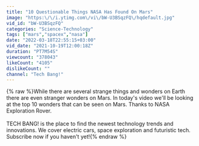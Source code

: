 ```yaml
---
title: "10 Questionable Things NASA Has Found On Mars"
image: "https:\/\/i.ytimg.com\/vi\/bW-U3BSqzFQ\/hqdefault.jpg"
vid_id: "bW-U3BSqzFQ"
categories: "Science-Technology"
tags: ["mars","spacex","nasa"]
date: "2022-03-18T22:55:15+03:00"
vid_date: "2021-10-19T12:00:18Z"
duration: "PT7M54S"
viewcount: "378043"
likeCount: "4105"
dislikeCount: ""
channel: "Tech Bang!"
---
```

{% raw %}While there are several strange things and wonders on Earth there are even stranger wonders on Mars. In today's video we'll be looking at the top 10 wonders that can be seen on Mars. Thanks to NASA Exploration Rover.<br /><br />TECH BANG! is the place to find the newest technology trends and innovations. We cover electric cars, space exploration and futuristic tech.<br />Subscribe now if you haven't yet!{% endraw %}
